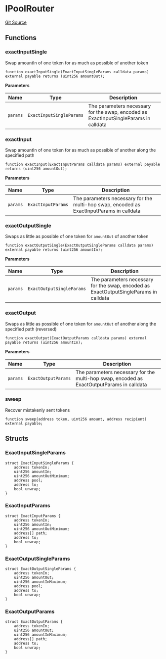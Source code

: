 # IPoolRouter
[Git Source](https://github.com/zeta-chain/protocol-contracts/blob/2e5223462d9ac9dedd79e76ede471832bb2c40e7/contracts/evm/tools/interfaces/TridentIPoolRouter.sol)


## Functions
### exactInputSingle

Swap amountIn of one token for as much as possible of another token


```solidity
function exactInputSingle(ExactInputSingleParams calldata params) external payable returns (uint256 amountOut);
```
**Parameters**

|Name|Type|Description|
|----|----|-----------|
|`params`|`ExactInputSingleParams`|The parameters necessary for the swap, encoded as ExactInputSingleParams in calldata|


### exactInput

Swap amountIn of one token for as much as possible of another along the specified path


```solidity
function exactInput(ExactInputParams calldata params) external payable returns (uint256 amountOut);
```
**Parameters**

|Name|Type|Description|
|----|----|-----------|
|`params`|`ExactInputParams`|The parameters necessary for the multi-hop swap, encoded as ExactInputParams in calldata|


### exactOutputSingle

Swaps as little as possible of one token for `amountOut` of another token


```solidity
function exactOutputSingle(ExactOutputSingleParams calldata params) external payable returns (uint256 amountIn);
```
**Parameters**

|Name|Type|Description|
|----|----|-----------|
|`params`|`ExactOutputSingleParams`|The parameters necessary for the swap, encoded as ExactOutputSingleParams in calldata|


### exactOutput

Swaps as little as possible of one token for `amountOut` of another along the specified path (reversed)


```solidity
function exactOutput(ExactOutputParams calldata params) external payable returns (uint256 amountIn);
```
**Parameters**

|Name|Type|Description|
|----|----|-----------|
|`params`|`ExactOutputParams`|The parameters necessary for the multi-hop swap, encoded as ExactOutputParams in calldata|


### sweep

Recover mistakenly sent tokens


```solidity
function sweep(address token, uint256 amount, address recipient) external payable;
```

## Structs
### ExactInputSingleParams

```solidity
struct ExactInputSingleParams {
    address tokenIn;
    uint256 amountIn;
    uint256 amountOutMinimum;
    address pool;
    address to;
    bool unwrap;
}
```

### ExactInputParams

```solidity
struct ExactInputParams {
    address tokenIn;
    uint256 amountIn;
    uint256 amountOutMinimum;
    address[] path;
    address to;
    bool unwrap;
}
```

### ExactOutputSingleParams

```solidity
struct ExactOutputSingleParams {
    address tokenIn;
    uint256 amountOut;
    uint256 amountInMaximum;
    address pool;
    address to;
    bool unwrap;
}
```

### ExactOutputParams

```solidity
struct ExactOutputParams {
    address tokenIn;
    uint256 amountOut;
    uint256 amountInMaximum;
    address[] path;
    address to;
    bool unwrap;
}
```

